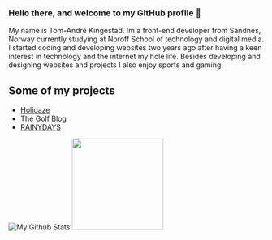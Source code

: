### Hello there, and welcome to my GitHub profile 👋
My name is Tom-André Kingestad. Im a front-end developer from Sandnes, Norway currently studying at Noroff School of technology and digital media. I started coding and developing websites two years ago after having a keen interest in technology and the internet my hole life. Besides developing and designing websites and projects I also enjoy sports and gaming.

##

## Some of my projects

- [Holidaze](https://holidaze-tomanking.netlify.app/)
- [The Golf Blog](https://golfblogv2-tomandre-kingestad.netlify.app/index.html)
- [RAINYDAYS](https://rainydays-tomanking.netlify.app/)


![My Github Stats](https://github-readme-stats.vercel.app/api?username=TomAnKing)
<img height="180em" src="https://github-readme-stats.vercel.app/api/top-langs/?username=TomAnKing&layout=compact&langs_count=8"/>
